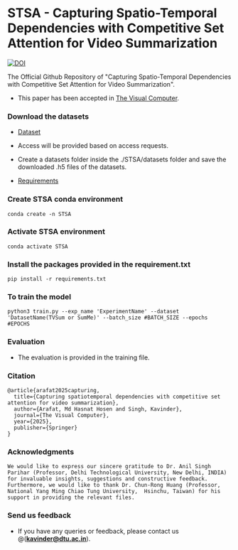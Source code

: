 # STSA - Capturing Spatio-Temporal Dependencies with Competitive Set Attention for Video Summarization  
[![DOI](https://zenodo.org/badge/882984239.svg)](https://doi.org/10.5281/zenodo.14032948)

The Official Github Repository of "Capturing Spatio-Temporal Dependencies with Competitive Set Attention for Video Summarization". 

- This paper has been accepted in [The Visual Computer](https://doi.org/10.1007/s00371-025-03865-1).

### Download the datasets

- [Dataset](https://drive.google.com/drive/folders/1KTpftiMchP0q-pdcJ4K7HaARJloOwQA6?usp=sharing)
- Access will be provided based on access requests.
- Create a datasets folder inside the ./STSA/datasets folder and save the downloaded .h5 files of the datasets.
  
- [Requirements](https://github.com/ara-47/STSA/blob/main/requirements.txt)

### Create STSA conda environment

```
conda create -n STSA
```

### Activate STSA environment
```
conda activate STSA
```

### Install the packages provided in the requirement.txt
```
pip install -r requirements.txt
```

### To train the model
```
python3 train.py --exp_name 'ExperimentName' --dataset 'DatasetName(TVSum or SumMe)' --batch_size #BATCH_SIZE --epochs #EPOCHS
```

### Evaluation

- The evaluation is provided in the training file.

### Citation
```
@article{arafat2025capturing,
  title={Capturing spatiotemporal dependencies with competitive set attention for video summarization},
  author={Arafat, Md Hasnat Hosen and Singh, Kavinder},
  journal={The Visual Computer},
  year={2025},
  publisher={Springer}
}
```

### Acknowledgments
```
We would like to express our sincere gratitude to Dr. Anil Singh Parihar (Professor, Delhi Technological University, New Delhi, INDIA) for invaluable insights, suggestions and constructive feedback. Furthermore, we would like to thank Dr. Chun-Rong Huang (Professor, National Yang Ming Chiao Tung University,  Hsinchu, Taiwan) for his support in providing the relevant files.
```

### Send us feedback
- If you have any queries or feedback, please contact us @(**kavinder@dtu.ac.in**).
